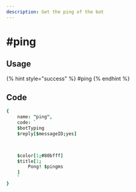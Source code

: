 ```yaml
---
description: Get the ping of the bot
---
```


# #ping

## Usage

{% hint style="success" %}
\#ping
{% endhint %}

## Code

```j
{
    name: "ping",
    code: `
    $botTyping
    $reply[$messageID;yes]


    
    $color[1;#80bfff]
    $title[1;
        Pong! $pingms
    ]
    `
}
```
